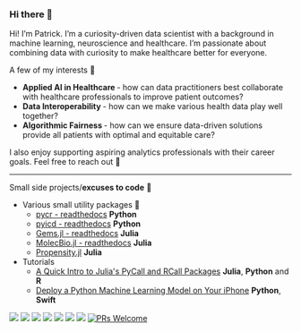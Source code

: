 ### Hi there 👋

Hi! I’m Patrick. I’m a curiosity-driven data scientist with a background in machine learning, neuroscience and healthcare. I’m passionate about combining data with curiosity to make healthcare better for everyone. 

A few of my interests 🌱 
* <b>Applied AI in Healthcare </b>- how can data practitioners best collaborate with healthcare professionals to improve patient outcomes?
* <b>Data Interoperability </b>- how can we make various health data play well together?
* <b>Algorithmic Fairness </b>- how can we ensure data-driven solutions provide all patients with optimal and equitable care?

I also enjoy supporting aspiring analytics professionals with their career goals. Feel free to reach out 🙂

--------------------
<!--
**pkmklong/pkmklong** is a ✨ _special_ ✨ repository because its `README.md` (this file) appears on your GitHub profile.

Here are some ideas to get you started:

- 🔭 I’m currently working on ...
- 🌱 I’m currently learning ...
- 👯 I’m looking to collaborate on ...
- 🤔 I’m looking for help with ...
- 💬 Ask me about ...
- 📫 How to reach me: ...
- 😄 Pronouns: ...
- ⚡ Fun fact: ...
-->


Small side projects/<b>excuses to code</b> 🔭
* Various small utility packages 🔧
   * [pycr - readthedocs](https://pycr.readthedocs.io/en/latest/) <b>Python</b>
   * [pyicd - readthedocs](https://pyicd.readthedocs.io/en/latest/) <b>Python</b>
   * [Gems.jl - readthedocs](https://gemsjl.readthedocs.io/en/latest/) <b>Julia</b>
   * [MolecBio.jl - readthedocs](https://molecbio.readthedocs.io/en/latest/) <b>Julia</b>
   * [Propensity.jl](https://github.com/pkmklong/propensity) <b>Julia</b>
* Tutorials
   * [A Quick Intro to Julia's PyCall and RCall Packages](https://medium.com/better-programming/using-python-and-r-with-julia-b7019a3d1420) <b>Julia</b>, <b>Python</b> and <b>R</b>
   * [Deploy a Python Machine Learning Model on Your iPhone](https://medium.com/towards-artificial-intelligence/deploy-a-python-machine-learning-model-on-your-iphone-d006b1e04bc4) <b>Python</b>, <b>Swift</b>


![](https://img.shields.io/badge/Code-Python-informational?style=flat&logo=python&logoColor=white&color=2bbc8a)
<a href="https://julialang.org/"><img src="https://img.shields.io/badge/Code-Julia-blue"></a>
<a href="https://developer.apple.com/swift"><img src="https://img.shields.io/badge/swift-5.2+-fe562e"></a>
![](https://img.shields.io/badge/Shell-Bash-informational?style=flat&logo=gnu-bash&logoColor=white&color=2bbc8a)
<a href="https://aws.amazon.com/"><img src="https://img.shields.io/badge/Tools-AWS-lightgrey"></a>
![](https://img.shields.io/badge/Tools-Docker-informational?style=flat&logo=docker&logoColor=white&color=2bbc8a)
![](https://img.shields.io/badge/Tools-circleci-brightgreen.svg?style=img.shields.io/badge&logoColor=white&color=2bbc8a)
[![PRs Welcome](https://img.shields.io/badge/PRs-welcome-brightgreen.svg?style=img.shields.io/badge&logoColor=white&color=2bbc8a)](http://makeapullrequest.com)

